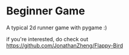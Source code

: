 # Beginner Game
A typical 2d runner game with pygame :)

if you're interested, do check out https://github.com/JonathanZheng/Flappy-Bird


